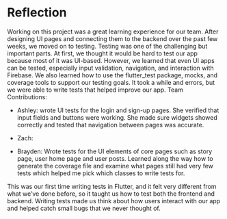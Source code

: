 # Reflection

Working on this project was a great learning experience for our team. After designing UI pages and connecting them to the backend over the past few weeks, we moved on to testing. Testing was one of the challenging but important parts. At first, we thought it would be hard to test our app because most of it was UI-based. However, we learned that even UI apps can be tested, especially input validation, navigation, and interaction with Firebase.  We also learned how to use the flutter_test package, mocks, and coverage tools to support our testing goals. It took a while and errors, but we were able to write tests that helped improve our app.
Team Contributions:

- Ashley: wrote UI tests for the login and sign-up pages. She verified that input fields and buttons were working. She made sure widgets showed correctly and tested that navigation between pages was accurate.

- Zach:

- Brayden: Wrote tests for the UI elements of core pages such as story page, user home page and user posts. Learned along the way how to generate the coverage file and examine what pages still had very few tests which helped me pick which classes to write tests for. 

This was our first time writing tests in Flutter, and it felt very different from what we’ve done before, so it taught us how to test both the frontend and backend. Writing tests made us think about how users interact with our app and helped catch small bugs that we never thought of.
